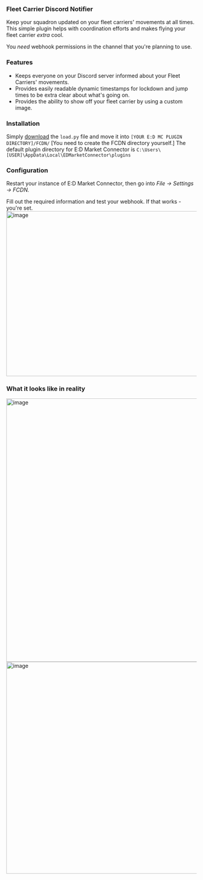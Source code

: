 ### Fleet Carrier Discord Notifier
Keep your squadron updated on your fleet carriers' movements at all times. This simple plugin helps with coordination efforts and makes flying your fleet carrier *extra* cool.

You *need* webhook permissions in the channel that you're planning to use.
### Features
- Keeps everyone on your Discord server informed about your Fleet Carriers' movements.
- Provides easily readable dynamic timestamps for lockdown and jump times to be extra clear about what's going on.
- Provides the ability to show off your fleet carrier by using a custom image.

### Installation
Simply [download](https://github.com/aweeri/FCDN/blob/main/load.py) the `load.py` file and move it into `[YOUR E:D MC PLUGIN DIRECTORY]/FCDN/` [You need to create the FCDN directory yourself.]
The default plugin directory for E:D Market Connector is `C:\Users\[USER]\AppData\Local\EDMarketConnector\plugins`

### Configuration
Restart your instance of E:D Market Connector, then go into *File -> Settings -> FCDN.*

Fill out the required information and test your webhook. If that works - you're set. 
<img width="978" height="437" alt="image" src="https://github.com/user-attachments/assets/e5bd6c60-f465-485c-b396-8739730f4566" />

### What it looks like in reality
<img width="551" height="697" alt="image" src="https://github.com/user-attachments/assets/4374eb32-bc83-4932-a54e-f7ee519e8d2c" />
<img width="553" height="561" alt="image" src="https://github.com/user-attachments/assets/df8181bb-7717-44d9-98c0-0857dd050bf5" />
